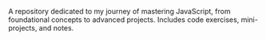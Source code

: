 A repository dedicated to my journey of mastering JavaScript, from foundational concepts to advanced projects. Includes code exercises, mini-projects, and notes.
